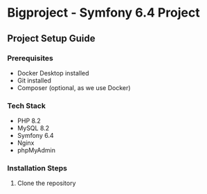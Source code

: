 # Bigproject - Symfony 6.4 Project

## Project Setup Guide

### Prerequisites
- Docker Desktop installed
- Git installed
- Composer (optional, as we use Docker)

### Tech Stack
- PHP 8.2
- MySQL 8.2
- Symfony 6.4
- Nginx
- phpMyAdmin

### Installation Steps

1. Clone the repository